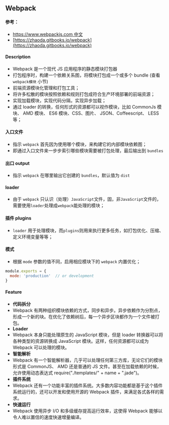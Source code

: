 ## Webpack

#### 参考：
* [https://www.webpackjs.com 中文](https://www.webpackjs.com)
* [https://zhaoda.gitbooks.io/webpack](https://zhaoda.gitbooks.io/webpack)


#### Description
* Webpack 是一个现代 JS 应用程序的静态模块打包器
* 打包程序时，构建一个依赖关系图，将模块打包成一个或多个 bundle (查看 `webpack模块` 小节)
* 前端资源模块化管理和打包工具；
* 将许多松散的模块按照依赖和规则打包成符合生产环境部署的前端资源；
* 实现加载模块，实现代码分隔，实现异步加载；
* 通过 loader 的转换，任何形式的资源都可以视作模块，比如 CommonJs 模块、 AMD 模块、 ES6 模块、CSS、图片、 JSON、Coffeescript、 LESS 等；


#### 入口文件
* 指示 `webpack` 首先因为使用哪个模块，来构建它的内部模块依赖图；
* 即通过入口文件来一步步索引哪些模块需要被打包处理，最后输出到 `bundles`


#### 出口 output
* 指示 `webpack` 在哪里输出它创建的 `bundles`，默认值为 `dist`


#### loader
* 由于 `webpack` 只认识（处理）`JavaScript`文件，固，非`JavaScript`文件的，需要使用`loader`处理成`webpack`能处理的模块；


#### 插件 plugins
* `loader` 用于处理模块，而`plugins`则用来执行更多任务，如打包优化、压缩、定义环境变量等等；


#### 模式
* 根据 `mode` 参数的值不同，启用相应模块下的 `webpack` 内置优化；
```js
module.exports = {
  mode: 'production'  // or development
}
```


#### Feature
* **代码拆分**
* Webpack 有两种组织模块依赖的方式，同步和异步。异步依赖作为分割点，形成一个新的块。在优化了依赖树后，每一个异步区块都作为一个文件被打包。
* **Loader** 
* Webpack 本身只能处理原生的 JavaScript 模块，但是 loader 转换器可以将各种类型的资源转换成 JavaScript 模块。这样，任何资源都可以成为 Webpack 可以处理的模块。
* **智能解析**
* Webpack 有一个智能解析器，几乎可以处理任何第三方库，无论它们的模块形式是 CommonJS、 AMD 还是普通的 JS 文件。甚至在加载依赖的时候，允许使用动态表达式 require("./templates/" + name + ".jade")。
* **插件系统**
* Webpack 还有一个功能丰富的插件系统。大多数内容功能都是基于这个插件系统运行的，还可以开发和使用开源的 Webpack 插件，来满足各式各样的需求。
* **快速运行**
* Webpack 使用异步 I/O 和多级缓存提高运行效率，这使得 Webpack 能够以令人难以置信的速度快速增量编译。



